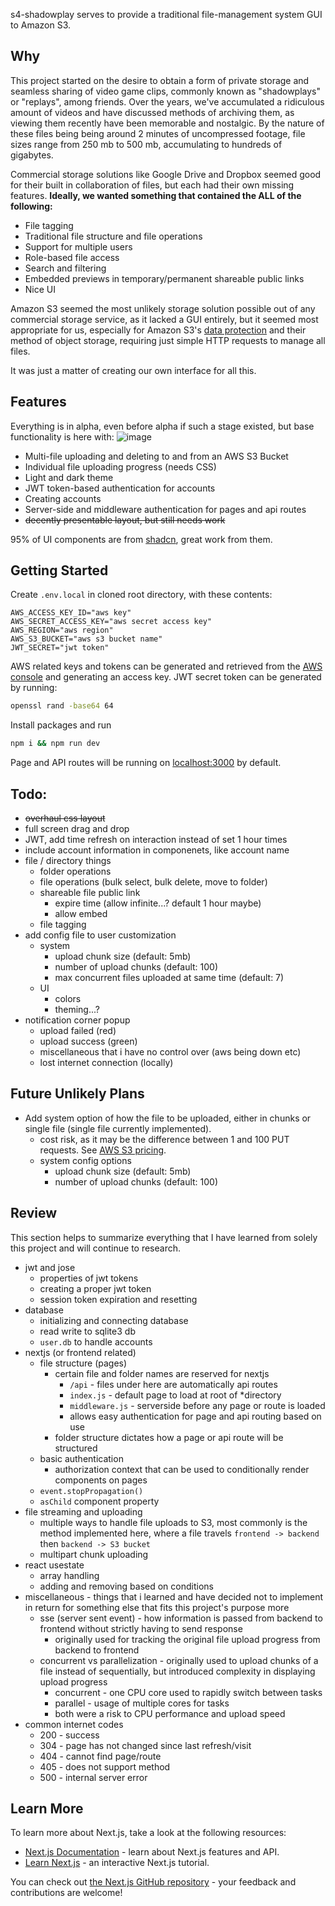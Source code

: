 s4-shadowplay serves to provide a traditional file-management system GUI to Amazon S3.

## Why

This project started on the desire to obtain a form of private storage and seamless sharing of video game clips, commonly known as "shadowplays" or "replays", among friends. Over the years, we've accumulated a ridiculous amount of videos and have discussed methods of archiving them, as viewing them recently have been memorable and nostalgic. By the nature of these files being being around 2 minutes of uncompressed footage, file sizes range from 250 mb to 500 mb, accumulating to hundreds of gigabytes.

Commercial storage solutions like Google Drive and Dropbox seemed good for their built in collaboration of files, but each had their own missing features. **Ideally, we wanted something that contained the ALL of the following:**

- File tagging
- Traditional file structure and file operations
- Support for multiple users
- Role-based file access
- Search and filtering
- Embedded previews in temporary/permanent shareable public links
- Nice UI

Amazon S3 seemed the most unlikely storage solution possible out of any commercial storage service, as it lacked a GUI entirely, but it seemed most appropriate for us, especially for Amazon S3's [data protection](https://docs.aws.amazon.com/AmazonS3/latest/userguide/DataDurability.html) and their method of object storage, requiring just simple HTTP requests to manage all files.

It was just a matter of creating our own interface for all this.

## Features

Everything is in alpha, even before alpha if such a stage existed, but base functionality is here with:
![image](https://github.com/user-attachments/assets/7bcec915-28f5-4280-9df9-73bcd19fc78b)

- Multi-file uploading and deleting to and from an AWS S3 Bucket
- Individual file uploading progress (needs CSS)
- Light and dark theme
- JWT token-based authentication for accounts
- Creating accounts
- Server-side and middleware authentication for pages and api routes
- ~~decently presentable layout, but still needs work~~

95% of UI components are from [shadcn](https://ui.shadcn.com/), great work from them.

## Getting Started

Create `.env.local` in cloned root directory, with these contents:

```text
AWS_ACCESS_KEY_ID="aws key"
AWS_SECRET_ACCESS_KEY="aws secret access key"
AWS_REGION="aws region"
AWS_S3_BUCKET="aws s3 bucket name"
JWT_SECRET="jwt token"
```

AWS related keys and tokens can be generated and retrieved from the [AWS console](https://aws.amazon.com/console/) and generating an access key. JWT secret token can be generated by running:

```bash
openssl rand -base64 64
```

Install packages and run

```bash
npm i && npm run dev
```

Page and API routes will be running on [localhost:3000](http:localhost:3000) by default.

## Todo:

- ~~overhaul css layout~~
- full screen drag and drop
- JWT, add time refresh on interaction instead of set 1 hour times
- include account information in componenets, like account name
- file / directory things
  - folder operations
  - file operations (bulk select, bulk delete, move to folder)
  - shareable file public link
    - expire time (allow infinite...? default 1 hour maybe)
    - allow embed
  - file tagging
- add config file to user customization
  - system
    - upload chunk size (default: 5mb)
    - number of upload chunks (default: 100)
    - max concurrent files uploaded at same time (default: 7)
  - UI
    - colors
    - theming...?
- notification corner popup
  - upload failed (red)
  - upload success (green)
  - miscellaneous that i have no control over (aws being down etc)
  - lost internet connection (locally)

## Future Unlikely Plans

- Add system option of how the file to be uploaded, either in chunks or single file (single file currently implemented).
  - cost risk, as it may be the difference between 1 and 100 PUT requests. See [AWS S3 pricing](https://aws.amazon.com/s3/pricing/).
  - system config options
    - upload chunk size (default: 5mb)
    - number of upload chunks (default: 100)

## Review

This section helps to summarize everything that I have learned from solely this project and will continue to research.

- jwt and jose
  - properties of jwt tokens
  - creating a proper jwt token
  - session token expiration and resetting
- database
  - initializing and connecting database
  - read write to sqlite3 db
  - `user.db` to handle accounts
- nextjs (or frontend related)
  - file structure (pages)
    - certain file and folder names are reserved for nextjs
      - `/api` - files under here are automatically api routes
      - `index.js` - default page to load at root of \*directory
      - `middleware.js` - serverside before any page or route is loaded
      - allows easy authentication for page and api routing based on use
    - folder structure dictates how a page or api route will be structured
  - basic authentication
    - authorization context that can be used to conditionally render components on pages
  - `event.stopPropagation()`
  - `asChild` component property
- file streaming and uploading
  - multiple ways to handle file uploads to S3, most commonly is the method implemented here, where a file travels `frontend -> backend` then `backend -> S3 bucket`
  - multipart chunk uploading
- react usestate
  - array handling
  - adding and removing based on conditions
- miscellaneous - things that i learned and have decided not to implement in return for something else that fits this project's purpose more
  - sse (server sent event) - how information is passed from backend to frontend without strictly having to send response
    - originally used for tracking the original file upload progress from backend to frontend
  - concurrent vs parallelization - originally used to upload chunks of a file instead of sequentially, but introduced complexity in displaying upload progress
    - concurrent - one CPU core used to rapidly switch between tasks
    - parallel - usage of multiple cores for tasks
    - both were a risk to CPU performance and upload speed
- common internet codes
  - 200 - success
  - 304 - page has not changed since last refresh/visit
  - 404 - cannot find page/route
  - 405 - does not support method
  - 500 - internal server error

## Learn More

To learn more about Next.js, take a look at the following resources:

- [Next.js Documentation](https://nextjs.org/docs) - learn about Next.js features and API.
- [Learn Next.js](https://nextjs.org/learn) - an interactive Next.js tutorial.

You can check out [the Next.js GitHub repository](https://github.com/vercel/next.js/) - your feedback and contributions are welcome!
